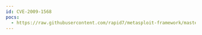 ```yaml
---
id: CVE-2009-1568
pocs:
  - https://raw.githubusercontent.com/rapid7/metasploit-framework/master/modules/exploits/windows/browser/novelliprint_target_frame.rb
---
```

